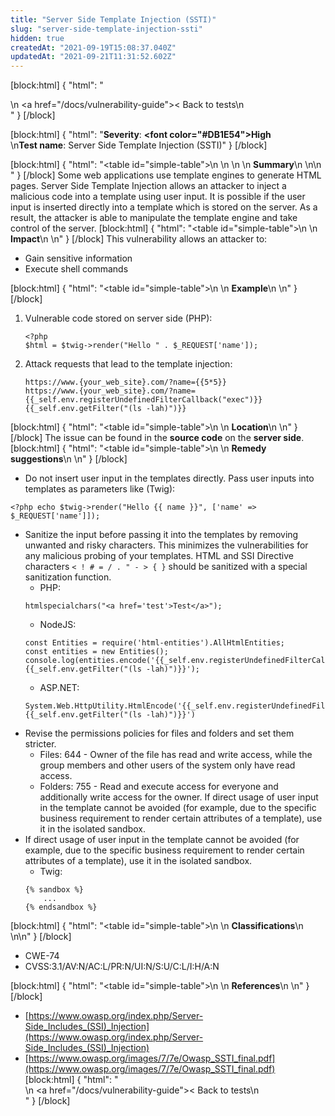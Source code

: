 ```yaml
---
title: "Server Side Template Injection (SSTI)"
slug: "server-side-template-injection-ssti"
hidden: true
createdAt: "2021-09-19T15:08:37.040Z"
updatedAt: "2021-09-21T11:31:52.602Z"
---
```

[block:html]
{
  "html": "<div>\n  <a href=\"/docs/vulnerability-guide\">< Back to tests</a>\n</div>"
}
[/block]

[block:html]
{
  "html": "<b>Severity</b>: <b><font color=\"#DB1E54\">High</font></b><br>\n<b>Test name</b>: Server Side Template Injection (SSTI)"
}
[/block]

[block:html]
{
  "html": "<table id=\"simple-table\">\n   <style>\n #simple-table {\n    border-collapse: separate;\n    width: 100%;\n    display: block;\n    display: table;\n  }\n#simple-table th {\n    padding: 1.5%;\n    text-align: left;\n    vertical-align: text-top;\n    background-color: #B2D6DA;\n  </style>\n  <body>\n    <tr>\n        <th><strong>Summary</strong></th>\n    </tr>\n</table>\n  </body>"
}
[/block]
Some web applications use template engines to generate HTML pages. Server Side Template Injection allows an attacker to inject a malicious code into a template using user input. It is possible if the user input is inserted directly into a template which is stored on the server. As a result, the attacker is able to manipulate the template engine and take control of the server. 
[block:html]
{
  "html": "<table id=\"simple-table\">\n    <tr>\n        <th><strong>Impact</strong></th>\n    </tr>\n</table>"
}
[/block]
This vulnerability allows an attacker to:
* Gain sensitive information
* Execute shell commands

[block:html]
{
  "html": "<table id=\"simple-table\">\n    <tr>\n        <th><strong>Example</strong></th>\n    </tr>\n</table>"
}
[/block]
1. Vulnerable code stored on server side  (PHP):
    ```
    <?php
    $html = $twig->render("Hello " . $_REQUEST['name']);
    ```
2. Attack requests that lead to the template injection:
    ```
    https://www.{your_web_site}.com/?name={{5*5}}
    https://www.{your_web_site}.com/?name={{_self.env.registerUndefinedFilterCallback("exec")}}{{_self.env.getFilter("(ls -lah)")}}
    ```
[block:html]
{
  "html": "<table id=\"simple-table\">\n    <tr>\n        <th><strong>Location</strong></th>\n    </tr>\n</table>"
}
[/block]
The issue can be found in the **source code** on the **server side**.
[block:html]
{
  "html": "<table id=\"simple-table\">\n    <tr>\n        <th><strong>Remedy suggestions</strong></th>\n    </tr>\n</table>"
}
[/block]
* Do not insert user input in the templates directly. Pass user inputs into templates as parameters like (Twig):
```
<?php echo $twig->render("Hello {{ name }}", ['name' => $_REQUEST['name']]);
```
* Sanitize the input before passing it into the templates by removing unwanted and risky characters. This minimizes the vulnerabilities for any malicious probing of your templates. HTML and SSI Directive characters <code>< ! # = / . " - > { }</code> should be sanitized with a special sanitization function.
    * PHP:
    ```
    htmlspecialchars("<a href='test'>Test</a>");
    ```
    * NodeJS:
    ```
    const Entities = require('html-entities').AllHtmlEntities;
    const entities = new Entities();
    console.log(entities.encode('{{_self.env.registerUndefinedFilterCallback("exec")}}{{_self.env.getFilter("(ls -lah)")}}');
    ```
    * ASP.NET:
    ```
    System.Web.HttpUtility.HtmlEncode('{{_self.env.registerUndefinedFilterCallback("exec")}}{{_self.env.getFilter("(ls -lah)")}}')
    ```
* Revise the permissions policies for files and folders and set them stricter.
    * Files: 644 - Owner of the file has read and write access, while the group members and other users of the system only have read access.
    * Folders: 755 - Read and execute access for everyone and additionally write access for the owner.
    If direct usage of user input in the template cannot be avoided (for example, due to the specific business requirement to render certain attributes of a template), use it in the isolated sandbox.
* If direct usage of user input in the template cannot be avoided (for example, due to the specific business requirement to render certain attributes of a template), use it in the isolated sandbox.
    * Twig:
    ```   
    {% sandbox %}
        ...
    {% endsandbox %}
    ```
[block:html]
{
  "html": "<table id=\"simple-table\">\n    <tr>\n        <th><strong>Classifications</strong></th>\n    </tr>\n</table>\n"
}
[/block]
* CWE-74
* CVSS:3.1/AV:N/AC:L/PR:N/UI:N/S:U/C:L/I:H/A:N  

[block:html]
{
  "html": "<table id=\"simple-table\">\n    <tr>\n        <th><strong>References</strong></th>\n    </tr>\n</table>"
}
[/block]
* [https://www.owasp.org/index.php/Server-Side_Includes_(SSI)_Injection](https://www.owasp.org/index.php/Server-Side_Includes_(SSI)_Injection)
* [https://www.owasp.org/images/7/7e/Owasp_SSTI_final.pdf](https://www.owasp.org/images/7/7e/Owasp_SSTI_final.pdf)
[block:html]
{
  "html": "<div>\n  <a href=\"/docs/vulnerability-guide\">< Back to tests</a>\n</div>"
}
[/block]